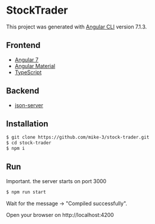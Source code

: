# StockTrader

This project was generated with [Angular CLI](https://github.com/angular/angular-cli) version 7.1.3.

## Frontend

- [Angular 7](https://angular.io/)
- [Angular Material](https://material.angular.io/)
- [TypeScript](https://www.typescriptlang.org/)

## Backend

- [json-server](https://github.com/typicode/json-server)

## Installation

```sh
$ git clone https://github.com/mike-3/stock-trader.git
$ cd stock-trader
$ npm i
```

## Run

Important. the server starts on port 3000

```sh
$ npm run start
```
Wait for the message -> "Compiled successfully".

Open your browser on http://localhost:4200
